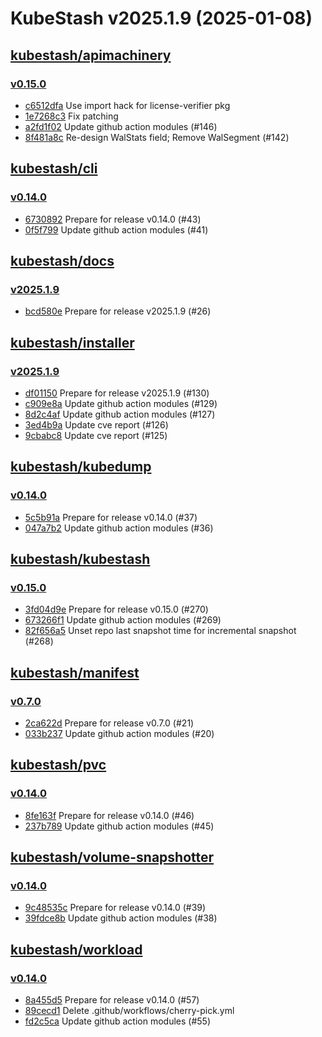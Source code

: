# KubeStash v2025.1.9 (2025-01-08)


## [kubestash/apimachinery](https://github.com/kubestash/apimachinery)

### [v0.15.0](https://github.com/kubestash/apimachinery/releases/tag/v0.15.0)

- [c6512dfa](https://github.com/kubestash/apimachinery/commit/c6512dfa) Use import hack for license-verifier pkg
- [1e7268c3](https://github.com/kubestash/apimachinery/commit/1e7268c3) Fix patching
- [a2fd1f02](https://github.com/kubestash/apimachinery/commit/a2fd1f02) Update github action modules (#146)
- [8f481a8c](https://github.com/kubestash/apimachinery/commit/8f481a8c) Re-design WalStats field; Remove WalSegment (#142)



## [kubestash/cli](https://github.com/kubestash/cli)

### [v0.14.0](https://github.com/kubestash/cli/releases/tag/v0.14.0)

- [6730892](https://github.com/kubestash/cli/commit/6730892) Prepare for release v0.14.0 (#43)
- [0f5f799](https://github.com/kubestash/cli/commit/0f5f799) Update github action modules (#41)



## [kubestash/docs](https://github.com/kubestash/docs)

### [v2025.1.9](https://github.com/kubestash/docs/releases/tag/v2025.1.9)

- [bcd580e](https://github.com/kubestash/docs/commit/bcd580e) Prepare for release v2025.1.9 (#26)



## [kubestash/installer](https://github.com/kubestash/installer)

### [v2025.1.9](https://github.com/kubestash/installer/releases/tag/v2025.1.9)

- [df01150](https://github.com/kubestash/installer/commit/df01150) Prepare for release v2025.1.9 (#130)
- [c909e8a](https://github.com/kubestash/installer/commit/c909e8a) Update github action modules (#129)
- [8d2c4af](https://github.com/kubestash/installer/commit/8d2c4af) Update github action modules (#127)
- [3ed4b9a](https://github.com/kubestash/installer/commit/3ed4b9a) Update cve report (#126)
- [9cbabc8](https://github.com/kubestash/installer/commit/9cbabc8) Update cve report (#125)



## [kubestash/kubedump](https://github.com/kubestash/kubedump)

### [v0.14.0](https://github.com/kubestash/kubedump/releases/tag/v0.14.0)

- [5c5b91a](https://github.com/kubestash/kubedump/commit/5c5b91a) Prepare for release v0.14.0 (#37)
- [047a7b2](https://github.com/kubestash/kubedump/commit/047a7b2) Update github action modules (#36)



## [kubestash/kubestash](https://github.com/kubestash/kubestash)

### [v0.15.0](https://github.com/kubestash/kubestash/releases/tag/v0.15.0)

- [3fd04d9e](https://github.com/kubestash/kubestash/commit/3fd04d9e) Prepare for release v0.15.0 (#270)
- [673266f1](https://github.com/kubestash/kubestash/commit/673266f1) Update github action modules (#269)
- [82f656a5](https://github.com/kubestash/kubestash/commit/82f656a5) Unset repo last snapshot time for incremental snapshot (#268)



## [kubestash/manifest](https://github.com/kubestash/manifest)

### [v0.7.0](https://github.com/kubestash/manifest/releases/tag/v0.7.0)

- [2ca622d](https://github.com/kubestash/manifest/commit/2ca622d) Prepare for release v0.7.0 (#21)
- [033b237](https://github.com/kubestash/manifest/commit/033b237) Update github action modules (#20)



## [kubestash/pvc](https://github.com/kubestash/pvc)

### [v0.14.0](https://github.com/kubestash/pvc/releases/tag/v0.14.0)

- [8fe163f](https://github.com/kubestash/pvc/commit/8fe163f) Prepare for release v0.14.0 (#46)
- [237b789](https://github.com/kubestash/pvc/commit/237b789) Update github action modules (#45)



## [kubestash/volume-snapshotter](https://github.com/kubestash/volume-snapshotter)

### [v0.14.0](https://github.com/kubestash/volume-snapshotter/releases/tag/v0.14.0)

- [9c48535c](https://github.com/kubestash/volume-snapshotter/commit/9c48535c) Prepare for release v0.14.0 (#39)
- [39fdce8b](https://github.com/kubestash/volume-snapshotter/commit/39fdce8b) Update github action modules (#38)



## [kubestash/workload](https://github.com/kubestash/workload)

### [v0.14.0](https://github.com/kubestash/workload/releases/tag/v0.14.0)

- [8a455d5](https://github.com/kubestash/workload/commit/8a455d5) Prepare for release v0.14.0 (#57)
- [89cecd1](https://github.com/kubestash/workload/commit/89cecd1) Delete .github/workflows/cherry-pick.yml
- [fd2c5ca](https://github.com/kubestash/workload/commit/fd2c5ca) Update github action modules (#55)



